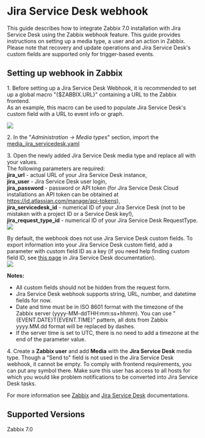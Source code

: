 # Jira Service Desk webhook 

This guide describes how to integrate Zabbix 7.0 installation with Jira Service Desk using the Zabbix webhook feature. This guide provides instructions on setting up a media type, a user and an action in Zabbix.<br>
Please note that recovery and update operations and Jira Service Desk's custom fields are supported only for trigger-based events.

## Setting up webhook in Zabbix 
1\. Before setting up a Jira Service Desk Webhook, it is recommended to set up a global macro "{$ZABBIX.URL}" containing a URL to the Zabbix frontend.<br>
As an example, this macro can be used to populate Jira Service Desk's custom field with a URL to event info or graph.

[![](images/thumb.1.png?raw=true)](images/1.png)

2\. In the "*Administration -> Media types*" section, import the [media_jira_servicedesk.yaml](media_jira_servicedesk.yaml)

3\. Open the newly added Jira Service Desk media type and replace all <PLACEHOLDERS> with your values.<br>
The following parameters are required:<br>
**jira_url** - actual URL of your Jira Service Desk instance,<br>
**jira_user** - Jira Service Desk user login,<br>
**jira_password** - password or API token (for Jira Service Desk Cloud installations an API token can be obtained at https://id.atlassian.com/manage/api-tokens),<br>
**jira_servicedesk_id** - numerical ID of your Jira Service Desk (not to be mistaken with a project ID or a Service Desk key!),<br>
**jira_request_type_id** - numerical ID of your Jira Service Desk RequestType.<br>
[![](images/thumb.2.png?raw=true)](images/2.png)

By default, the webhook does not use Jira Service Desk custom fields. To export information into your Jira Service Desk custom field, add a parameter with custom field ID as a key (if you need help finding custom field ID, see [this page](https://developer.atlassian.com/cloud/jira/service-desk/rest/#api-rest-servicedeskapi-servicedesk-serviceDeskId-requesttype-requestTypeId-field-get) in Jira Service Desk documentation). <br>
[![](images/thumb.3.png?raw=true)](images/3.png)

**Notes:**
- All custom fields should not be hidden from the request form.
- Jira Service Desk webhook supports string, URL, number, and datetime fields for now. 
- Date and time must be in ISO 8601 format with the timezone of the Zabbix server (yyyy-MM-ddTHH:mm:ss+hhmm).
You can use "{EVENT.DATE}T{EVENT.TIME}" pattern, all dots from Zabbix yyyy.MM.dd format will be replaced by dashes.
- If the server time is set to UTC, there is no need to add a timezone at the end of the parameter value.

4\. Create a **Zabbix user** and add **Media** with the **Jira Service Desk** media type. 
Though a "Send to" field is not used in the Jira Service Desk webhook, it cannot be empty. To comply with frontend requirements, you can put any symbol there.
Make sure this user has access to all hosts for which you would like problem notifications to be converted into Jira Service Desk tasks.

For more information see [Zabbix](https://www.zabbix.com/documentation/7.2/manual/config/notifications) and [Jira Service Desk](https://confluence.atlassian.com/servicedesk) documentations.

## Supported Versions
Zabbix 7.0
